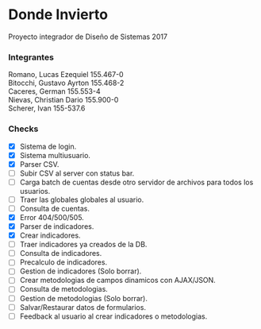 # Donde Invierto
Proyecto integrador de Diseño de Sistemas 2017

### Integrantes
Romano, Lucas Ezequiel 155.467-0<br />
Bitocchi, Gustavo Ayrton 155.468-2<br />
Caceres, German 155.553-4<br />
Nievas, Christian Dario 155.900-0<br />
Scherer, Ivan 155-537.6<br />

### Checks
- [X] Sistema de login.
- [X] Sistema multiusuario.
- [X] Parser CSV.
- [ ] Subir CSV al server con status bar.
- [ ] Carga batch de cuentas desde otro servidor de archivos para todos los usuarios.
- [ ] Traer las globales globales al usuario.
- [ ] Consulta de cuentas.
- [X] Error 404/500/505.
- [X] Parser de indicadores.
- [X] Crear indicadores.
- [ ] Traer indicadores ya creados de la DB.
- [ ] Consulta de indicadores.
- [ ] Precalculo de indicadores. 
- [ ] Gestion de indicadores (Solo borrar).
- [ ] Crear metodologias de campos dinamicos con AJAX/JSON.
- [ ] Consulta de metodologias.
- [ ] Gestion de metodologias (Solo borrar).
- [ ] Salvar/Restaurar datos de formularios.
- [ ] Feedback al usuario al crear indicadores o metodologias.
